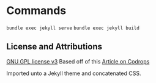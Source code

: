 # Commands
`bundle exec jekyll serve`
`bundle exec jekyll build`

## License and Attributions
[GNU GPL license v3](https://www.gnu.org/licenses/gpl-3.0.html)
Based off of this [Article on Codrops](http://tympanus.net/codrops/?p=24222)

Imported unto a Jekyll theme and concatenated CSS.